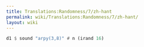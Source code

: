 ```yaml
---
title: Translations:Randomness/7/zh-hant
permalink: wiki/Translations:Randomness/7/zh-hant/
layout: wiki
---
```


``` Haskell
d1 $ sound "arpy(3,8)" # n (irand 16)
```
